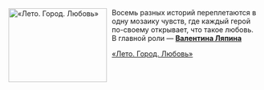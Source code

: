 <!--2025-04-19 23:00:28-->
<div class="yb">
  <div class="rss kino_kino"><a href="https://www.kino-teatr.ru/video/48417/" title="«Лето. Город. Любовь»"><img src="https://www.kino-teatr.ru/video/7/1/48417/poster.jpg" width="196" height="147" align="left" hspace="5" style="margin: 0px 10px 0px 5px" alt="«Лето. Город. Любовь»"/></a>Восемь разных историй переплетаются в одну мозаику чувств, где каждый герой по-своему открывает, что такое любовь. В главной роли — <a href=https://www.kino-teatr.ru/kino/acter/w/ros/365400/bio/ target=_blank><strong>Валентина Ляпина</strong></a> <p class="titl"><a href="https://www.kino-teatr.ru/video/48417/">«Лето. Город. Любовь»</a></p></div>
</div>
